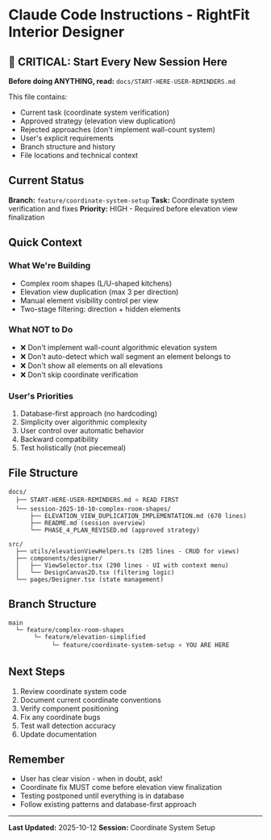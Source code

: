 # Claude Code Instructions - RightFit Interior Designer

## 🚨 CRITICAL: Start Every New Session Here

**Before doing ANYTHING, read:** `docs/START-HERE-USER-REMINDERS.md`

This file contains:
- Current task (coordinate system verification)
- Approved strategy (elevation view duplication)
- Rejected approaches (don't implement wall-count system)
- User's explicit requirements
- Branch structure and history
- File locations and technical context

## Current Status

**Branch:** `feature/coordinate-system-setup`
**Task:** Coordinate system verification and fixes
**Priority:** HIGH - Required before elevation view finalization

## Quick Context

### What We're Building
- Complex room shapes (L/U-shaped kitchens)
- Elevation view duplication (max 3 per direction)
- Manual element visibility control per view
- Two-stage filtering: direction + hidden elements

### What NOT to Do
- ❌ Don't implement wall-count algorithmic elevation system
- ❌ Don't auto-detect which wall segment an element belongs to
- ❌ Don't show all elements on all elevations
- ❌ Don't skip coordinate verification

### User's Priorities
1. Database-first approach (no hardcoding)
2. Simplicity over algorithmic complexity
3. User control over automatic behavior
4. Backward compatibility
5. Test holistically (not piecemeal)

## File Structure

```
docs/
  ├── START-HERE-USER-REMINDERS.md ⭐ READ FIRST
  └── session-2025-10-10-complex-room-shapes/
      ├── ELEVATION_VIEW_DUPLICATION_IMPLEMENTATION.md (670 lines)
      ├── README.md (session overview)
      └── PHASE_4_PLAN_REVISED.md (approved strategy)

src/
  ├── utils/elevationViewHelpers.ts (285 lines - CRUD for views)
  ├── components/designer/
  │   ├── ViewSelector.tsx (290 lines - UI with context menu)
  │   └── DesignCanvas2D.tsx (filtering logic)
  └── pages/Designer.tsx (state management)
```

## Branch Structure

```
main
  └─ feature/complex-room-shapes
       └─ feature/elevation-simplified
            └─ feature/coordinate-system-setup ⭐ YOU ARE HERE
```

## Next Steps

1. Review coordinate system code
2. Document current coordinate conventions
3. Verify component positioning
4. Fix any coordinate bugs
5. Test wall detection accuracy
6. Update documentation

## Remember

- User has clear vision - when in doubt, ask!
- Coordinate fix MUST come before elevation view finalization
- Testing postponed until everything is in database
- Follow existing patterns and database-first approach

---

**Last Updated:** 2025-10-12
**Session:** Coordinate System Setup
